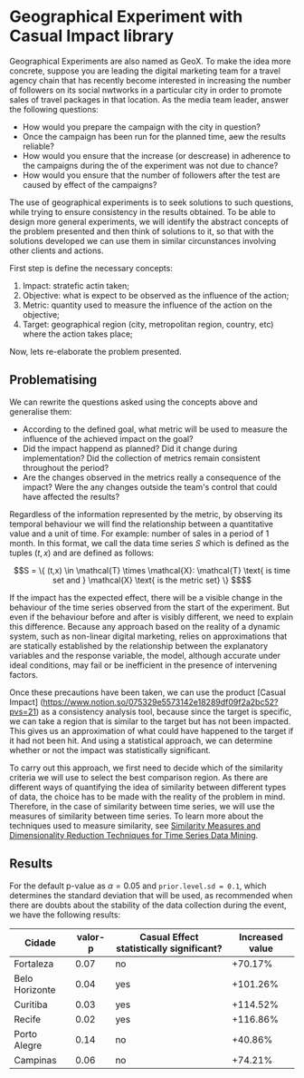# Geographical Experiment with Casual Impact library 

Geographical Experiments are also named as GeoX. To make the idea more concrete, suppose you are leading the digital marketing team for a travel agency chain that has recently become interested in increasing the number of followers on its social nwtworks in a particular city in order to promote sales of travel packages in that location. As the media team leader, answer the following questions:

  - How would you prepare the campaign with the city in question?
  - Once the campaign has been run for the planned time, aew the results reliable?
  - How would you ensure that the increase (or descrease) in adherence to the campaigns during the of the experiment was not due to chance?
  - How would you ensure that the number of followers after the test are caused by effect of the campaigns?

The use of geographical experiments is to seek solutions to such questions, while trying to ensure consistency in the results obtained. To be able to design more general experiments, we will identify the abstract concepts of the problem presented and then think of solutions to it, so that with the solutions developed we can use them in similar circunstances involving other clients and actions.

First step is define the necessary concepts:

  1. Impact: stratefic actin taken;
  2. Objective: what is expect to be observed as the influence of the action;
  3. Metric: quantity used to measure the influence of the action on the objective;
  4. Target: geographical region (city, metropolitan region, country, etc) where the action takes place;

Now, lets re-elaborate the problem presented.

## Problematising

We can rewrite the questions asked using the concepts above and generalise them:

  - According to the defined goal, what metric will be used to measure the influence of the achieved impact on the goal?
  - Did the impact happend as planned? Did it change during implementation? Did the collection of metrics remain consistent throughout the period?
  - Are the changes observed in the metrics really a consequence of the impact? Were the any changes outside the team's control that could have affected the results?

Regardless of the information represented by the metric, by observing its temporal behaviour we will find the relationship between a quantitative value and a unit of time. For example: number of sales in a period of 1 month. In this format, we call the data time series $S$ which is defined as the tuples $(t, x)$ and are defined as follows:

```math
S = \{  (t,x) \in \mathcal{T} \times \mathcal{X}: \mathcal{T} \text{ is time set  and } \mathcal{X} \text{ is the metric set} \} $$
```

If the impact has the expected effect, there will be a visible change in the behaviour of the time series observed from the start of the experiment. But even if the behaviour before and after is visibly different, we need to explain this difference. Because any approach based on the reality of a dynamic system, such as non-linear digital marketing, relies on approximations that are statically established by the relationship between the explanatory variables and the response variable, the model, although accurate under ideal conditions, may fail or be inefficient in the presence of intervening factors.

Once these precautions have been taken, we can use the product [Casual Impact] (https://www.notion.so/075329e5573142e18289df09f2a2bc52?pvs=21) as a consistency analysis tool, because since the target is specific, we can take a region that is similar to the target but has not been impacted. This gives us an approximation of what could have happened to the target if it had not been hit. And using a statistical approach, we can determine whether or not the impact was statistically significant.

To carry out this approach, we first need to decide which of the similarity criteria we will use to select the best comparison region. As there are different ways of quantifying the idea of similarity between different types of data, the choice has to be made with the reality of the problem in mind. Therefore, in the case of similarity between time series, we will use the measures of similarity between time series. To learn more about the techniques used to measure similarity, see [Similarity Measures and Dimensionality Reduction Techniques for Time Series Data Mining](https://www.intechopen.com/chapters/39030). 


## Results

For the default p-value as $\alpha = 0.05$ and `prior.level.sd = 0.1`, which determines the standard deviation that will be used, as recommended when there are doubts about the stability of the data collection during the event, we have the following results: 

Cidade	| valor-p |	Casual Effect statistically significant? |	Increased value |
| --------- | ----------- | -------------- | -------------- |
Fortaleza	|0.07	|no	| +70.17%|
Belo Horizonte|	0.04|	yes	| +101.26% |
Curitiba|0.03	|yes|	+114.52% |
Recife|	0.02|	yes |	+116.86% |
Porto Alegre	|0.14	| no |	+40.86% |
Campinas|	0.06|	no |	+74.21% |






